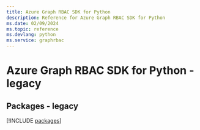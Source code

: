 ```yaml
---
title: Azure Graph RBAC SDK for Python
description: Reference for Azure Graph RBAC SDK for Python
ms.date: 02/09/2024
ms.topic: reference
ms.devlang: python
ms.service: graphrbac
---
```

# Azure Graph RBAC SDK for Python - legacy
## Packages - legacy
[!INCLUDE [packages](graph-rbac-index.md)]
